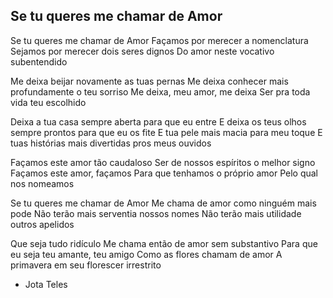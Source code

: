 ## Se tu queres me chamar de Amor

Se tu queres me chamar de Amor
Façamos por merecer a nomenclatura
Sejamos por merecer dois seres dignos
Do amor neste vocativo subentendido

Me deixa beijar novamente as tuas pernas
Me deixa conhecer mais profundamente
o teu sorriso
Me deixa, meu amor, me deixa
Ser pra toda vida teu escolhido

Deixa a tua casa sempre aberta
para que eu entre
E deixa os teus olhos sempre prontos
para que eu os fite
E tua pele mais macia para meu toque
E tuas histórias mais divertidas
pros meus ouvidos

Façamos este amor tão caudaloso
Ser de nossos espíritos o melhor signo
Façamos este amor, façamos
Para que tenhamos o próprio amor
Pelo qual nos nomeamos

Se tu queres me chamar de Amor
Me chama de amor como ninguém mais pode
Não terão mais serventia nossos nomes
Não terão mais utilidade outros apelidos

Que seja tudo ridículo
Me chama então de amor sem substantivo
Para que eu seja teu amante, teu amigo
Como as flores chamam de amor
A primavera em seu florescer irrestrito

- Jota Teles